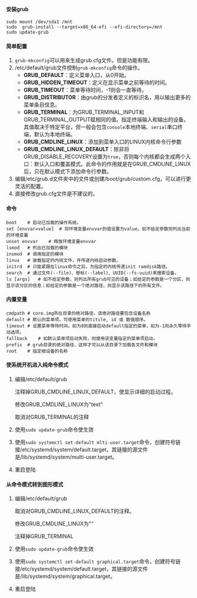 #### 安装grub

```shell
sudo mount /dev/sda1 /mnt
sudo  grub-install --target=x86_64-efi --efi-directory=/mnt
sudo update-grub
```

#### 简单配置

1. `grub-mkconfig`可以用来生成grub.cfg文件。但是功能有限。
2. /etc/default/grub文件控制`grub-mkconfig`命令的操作。
   - **GRUB_DEFAULT**：定义菜单入口，从0开始。
   - **GRUB_HIDDEN_TIMEOUT**：定义在显示菜单之前等待的时间。
   - **GRUB_TIMEOUT**：菜单等待时间，-1则会一直等待。
   - **GRUB_DISTRIBUTOR**：由grub的分发者定义的标识名，用以输出更多的菜单条目信息。
   - **GRUB_TERMINAL**：为GRUB_TERMINAL_INPUT和GRUB_TERMINAL_OUTPUT赋相同的值。指定终端输入和输出的设备。其值取决于特定平台，但一般会包含`console`本地终端、`serial`串口终端，默认为本地终端。
   - **GRUB_CMDLINE_LINUX**：添加到菜单入口的LINUX内核命令行参数
   - **GRUB_CMDLINE_LINUX_DEFAULT**：除非将GRUB_DISABLE_RECOVERY设置为`true`，否则每个内核都会生成两个入口：默认入口和覆盖模式。此命令的作用就是在GRUB_CMDLINE_LINUX后，只在默认模式下添加命令行参数。
3. 编辑/etc/grub.d文件夹中的文件或创建/boot/grub/custom.cfg，可以进行更灵活的配置。
4. 直接修改grub.cfg文件是不建议的。

#### 命令

```
boot	# 启动已加载的操作系统。
set [envvar=value]	# 将环境变量envvar的值设置为value，如不给定参数则列出当前的环境变量
unset envvar	# 释放环境变量envvar
lsmod	# 列出已加载的模块
insmod	# 调用指定的模块
linux	# 装载指定的内核文件，并传递内核启动参数。
initrd	# 只能紧跟在linux命令之后，为指定的内核传递init ramdisk路径。
search	# 通过文件(--file)、卷标(--label)、UUID(--fs-uuid)来搜索设备。
ls [args]	# 如不给定参数，则列出所有grub可见的设备；如给定的参数是一个分区，则显示该分区的信息；如给定的参数是一个绝对路径，则显示该路径下的所有文件。 
```

#### 内置变量

```
cmdpath	# core.img所在目录的绝对路径，该绝对路径要包含设备名称
default	# 默认的菜单项。可使用菜单的titile, id 或 数值顺序。
timeout	# 设置菜单等待时间。如为0则直接启动default指定的菜单，如为-1则永久等待手动选项。
fallback	# 如默认菜单项启动失败，则使用该变量指定的菜单项启动。
prefix	# grub目录的绝对路径，这样才可以从该目录下加载各文件和模块
root	# 指定根设备的名称
```



#### 使系统开机进入纯命令模式

1. 编辑/etc/default/grub

   注释掉GRUB_CMDLINE_LINUX_DEFAULT，使显示详细的启动过程。

   修改GRUB_CMDLINE_LINUX为"text"

   取消对GRUB_TERMINAL的注释

2. 使用`sudo update-grub`命令使生效

3. 使用`sudo systemctl set-default mlti-user.target`命令，创建符号链接/etc/systemd/system/default.target，其链接的源文件是/lib/systemd/system/multi-user.target。

4. 重启登陆


#### 从命令模式转到图形模式

1. 编辑/etc/default/grub

   取消对GRUB_CMDLINE_LINUX_DEFAULT的注释。

   修改GRUB_CMDLINE_LINUX为""

   注释掉GRUB_TERMINAL

2. 使用`sudo update-grub`命令使生效

3. 使用`sudo systemctl set-default graphical.target`命令，创建符号链接/etc/systemd/system/default.target，其链接的源文件是/lib/systemd/system/graphical.target。

4. 重启登陆